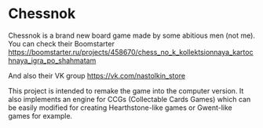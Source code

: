 # Chessnok
Chessnok is a brand new board game made by some abitious men (not me). You can check their Boomstarter https://boomstarter.ru/projects/458670/chess_no_k_kollektsionnaya_kartochnaya_igra_po_shahmatam

And also their VK group https://vk.com/nastolkin_store

This project is intended to remake the game into the computer version.
It also implements an engine for CCGs (Collectable Cards Games) which can be easily modified for creating Hearthstone-like games or Gwent-like games for example.
